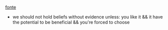 [fonte](https://youtu.be/AYkhlXronNk?list=PL8dPuuaLjXtNgK6MZucdYldNkMybYIHKR)
- we should not hold beliefs without evidence unless:
	you like it
	&& it have the potential to be beneficial
	&& you're forced to choose